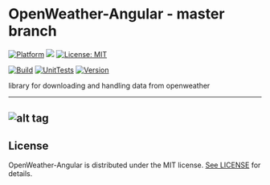 # OpenWeather-Angular - master branch

[![Platform](https://img.shields.io/badge/platform-Angular-blue.svg)](https://angular.io/)
<a target="_blank" href="https://www.paypal.me/GuepardoApps" title="Donate using PayPal"><img src="https://img.shields.io/badge/paypal-donate-blue.svg" /></a>
[![License: MIT](https://img.shields.io/badge/License-MIT-blue.svg)](https://opensource.org/licenses/MIT)

[![Build](https://img.shields.io/badge/build-passing-green.svg)](src)
[![UnitTests](https://img.shields.io/badge/UnitTests-passing-green.svg)](src)
[![Version](https://img.shields.io/badge/version-v0.6.0.190128-green.svg)](src)

library for downloading and handling data from openweather

---
![alt tag](screenshots/img001.png)
---

## License

OpenWeather-Angular is distributed under the MIT license. [See LICENSE](LICENSE.md) for details.